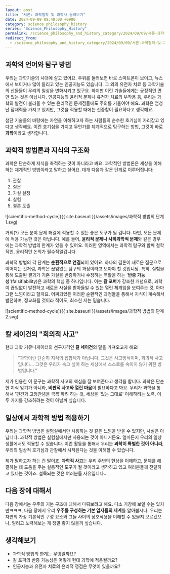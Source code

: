 ```yaml
---
layout: post
title: "서론: 과학철학 및 과학사 둘러보기"
date: 2024-09-09 09:40:00 +0900
category: science_philosophy_history
series: "Science_Philosophy_History"
permalink: /science_philosophy_and_history_category/2024/09/09/서론-과학철학-및-과학사-둘러보기.html
redirect_from:
  - /science_philosophy_and_history_category/2024/09/09/서론-과학철학-및-과학사-둘러보기.html
---
```


## 과학의 언어와 탐구 방법 

우리는 과학기술의 시대에 살고 있어요. 주위를 둘러보면 바로 스마트폰이 보이고, 뉴스에서 보이거나 많이 들리고 있는 인공지능도 있습니다. 그 외의 유전자 치료 등 과학기술의 산물들이 우리의 일상을 변화시키고 있구요. 하지만 이런 기술들에게는 긍정적인 면만 있는 것은 아닙니다. 인공지능의 윤리적 문제나 유전자 치료의 부작용 등, 우리는 과학의 발전이 불러올 수 있는 윤리적인 문제점들에도 주의를 기울여야 해요. 과학은 엄청난 잠재력을 가지고 있지만, 그것을 적용할 때에는 신중함이 필요하다고 생각해요.

첨단 기술들의 바탕에는 자연을 이해하고자 하는 사람들의 순수한 호기심이 자리잡고 있다고 생각해요. 이런 호기심을 가지고 무언가를 체계적으로 탐구하는 방법, 그것이 바로 **과학**이라고 생각합니다.

## 과학적 방법론과 지식의 구조화 

과학은 단순하게 지식을 축적하는 것이 아니라고 봐요. 과학적인 방법론은 세상을 이해하는 체계적인 방법이라고 말하고 싶어요. 
대개 다음과 같은 단계로 이루어집니다:

1. 관찰
2. 질문
3. 가설 설정
4. 실험
5. 결론 도출

![scientific-method-cycle]({{ site.baseurl }}/assets/images/과학적 방법의 단계1.svg)

거의(?) 모든 분야 문제 해결에 적용할 수 있는 좋은 도구가 될 겁니다. 다만, 모든 문제에 적용 가능한 것은 아닙니다. 예를 들어, **윤리적 문제나 사회과학적 문제**와 같은 경우에는 과학적 방법의 한계가 있을 수 있어요. 이러한 영역에서는 과학적 탐구와 함께 철학적인, 윤리적인 논의가 필수적일겁니다.

과학적 방법의 각 단계는 **순환적으로 연결**되어 있어요. 하나의 결론이 새로운 질문으로 이어지는 것처럼, 과학은 끊임없는 탐구의 과정이라고 보아야 할 것입니당. 특히, 실험을 통해 도출된 결과가 기존 가설을 반증하거나 수정하는 역할을 하는 '**반증 가능성**'(falsifiability)은 과학의 핵심 중 하나입니다. 이는 **칼 포퍼**가 강조한 개념으로, 과학이 끊임없이 발전하고 새로운 사실을 받아들일 수 있는 열린 체계임을 보여주는 것, 아마 그런 느낌이라고 할까요. 어찌되었든 이러한 순환적인 과정들을 통해서 지식이 계속해서 발전하며, 정교화될 것이라 적어도, 최소한 저는 믿습니다.

![scientific-method-cycle]({{ site.baseurl }}/assets/images/과학적 방법의 단계2.svg)

## 칼 세이건의 "회의적 사고"

현대 과학 커뮤니케이터의 선구자격인 **칼 세이건**의 말을 가져오고자 해요!

> "과학이란 단순히 지식의 집합체가 아닙니다. 그것은 사고방식이며, 회의적 사고입니다... 그것은 우리가 속고 싶어 하는 세상에서 스스로를 속이지 않기 위한 방법입니다."

제가 인용한 이 문구는 과학적 사고의 핵심을 잘 보여준다고 생각을 합니다. 과학은 단순한 지식 암기가 아니라, **비판적 사고와 열린 마음**이 필요하다고 봐요. 우리가 과학을 통해서 '편견과 고정관념을 극복'하려 하는 것, 세상을 '있는 그대로' 이해하려는 노력, 이 두 가지를 강조하려는 것이 아닐까 싶습니다.

## 일상에서 과학적 방법 적용하기

우리는 과학적 방법은 실험실에서만 사용하는 것 같은 느낌을 받을 수 있지만, 사실은 아닙니다. 과학적 방법은 실험실에서만 사용되는 것이 아니거든요. 얼마든지 우리의 일상생활에서도 적용할 수 있습니다. 이런 활동을 통해서 우리는 **과학이 특별한 것이 아니라**, 우리의 일상적 호기심과 관찰에서 시작된다는 것을 이해할 수 있습니다. 

제가 말하고자 하는 건 말이죠. **과학적 사고**는 우리 주변의 현상을 이해하고, 문제를 해결하는 데 도움을 주는 실용적인 도구가 될 것이라고 생각하고 있고 여러분들께 전달하고 있다는 것이죠. 설득되는 것은 여러분들 자유입니다..

## 다음 장에 대해서

다음 장에서는 우주의 기본 구조에 대해서 다뤄보려고 해요. 다소 거창해 보일 수는 있지만ㅋㅋㅋ, 다음 장에서 우리 **우주를 구성하는 기본 입자들의 세계**를 알아봅시다. 우리는 자연의 가장 기본적인 구성 요소와 그들 사이의 상호작용을 이해할 수 있을지 모르겠으나, 알려고 노력해보는 게 정말 좋지 않을까 싶습니다.

## 생각해보기

- 과학적 방법의 한계는 무엇일까요?
- 칼 포퍼의 반증 가능성은 어떻게 현대 과학에 적용될까요?
- 인공지능과 유전자 치료의 윤리적 쟁점은 무엇이 있을까요?
